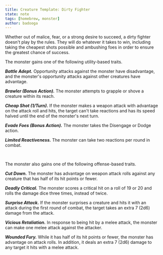 ```yaml
---
title: Creature Template: Dirty Fighter
state: note
tags: [homebrew, monster]
author: badooga
---
```

Whether out of malice, fear, or a strong desire to succeed, a dirty fighter doesn't play by the rules. They will do whatever it takes to win, including taking the cheapest shots possible and ambushing foes in order to ensure the greatest chance of success.

The monster gains one of the following utility-based traits.

***Battle Adept.*** Opportunity attacks against the monster have disadvantage, and the monster's opportunity attacks against other creatures have advantage.

***Brawler (Bonus Action).*** The monster attempts to grapple or shove a creature within its reach.

***Cheap Shot (1/Turn).*** If the monster makes a weapon attack with advantage on the attack roll and hits, the target can't take reactions and has its speed halved until the end of the monster's next turn.

***Evade Foes (Bonus Action).*** The monster takes the Disengage or Dodge action.

***Limited Reactiveness.*** The monster can take two reactions per round in combat.

<br>

The monster also gains one of the following offense-based traits.

***Cut Down.*** The monster has advantage on weapon attack rolls against any creature that has half of its hit points or fewer.

***Deadly Critical.*** The monster scores a critical hit on a roll of 19 or 20 and rolls the damage dice three times, instead of twice.

***Surprise Attack.*** If the monster surprises a creature and hits it with an attack during the first round of combat, the target takes an extra 7 (2d6) damage from the attack.

***Vicious Retaliation.*** In response to being hit by a melee attack, the monster can make one melee attack against the attacker.

***Wounded Fury.*** While it has half of its hit points or fewer, the monster has advantage on attack rolls. In addition, it deals an extra 7 (2d6) damage to any target it hits with a melee attack.
